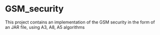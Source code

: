 # GSM_security
This project contains an implementation of the GSM security in the form of an JAR file,
using A3, A8, A5 algorithms
